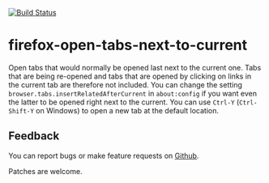 [![Build Status](https://travis-ci.org/sblask/firefox-open-tabs-next-to-current.svg?branch=master)](https://travis-ci.org/sblask/firefox-open-tabs-next-to-current)

firefox-open-tabs-next-to-current
=================================

Open tabs that would normally be opened last next to the current one. Tabs that
are being re-opened and tabs that are opened by clicking on links in the
current tab are therefore not included. You can change the setting
`browser.tabs.insertRelatedAfterCurrent` in `about:config` if you want even the
latter to be opened right next to the current. You can use `Ctrl-Y`
(`Ctrl-Shift-Y` on Windows) to open a new tab at the default location.

Feedback
--------

You can report bugs or make feature requests on
[Github](https://github.com/sblask/firefox-open-tabs-next-to-current).

Patches are welcome.
